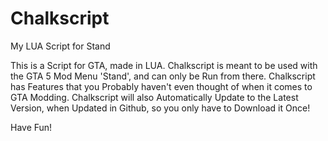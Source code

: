 # Chalkscript
My LUA Script for Stand

This is a Script for GTA, made in LUA.
Chalkscript is meant to be used with the GTA 5 Mod Menu 'Stand', and can only be Run from there.
Chalkscript has Features that you Probably haven't even thought of when it comes to GTA Modding.
Chalkscript will also Automatically Update to the Latest Version, when Updated in Github, so you only have to Download it Once!

Have Fun!
